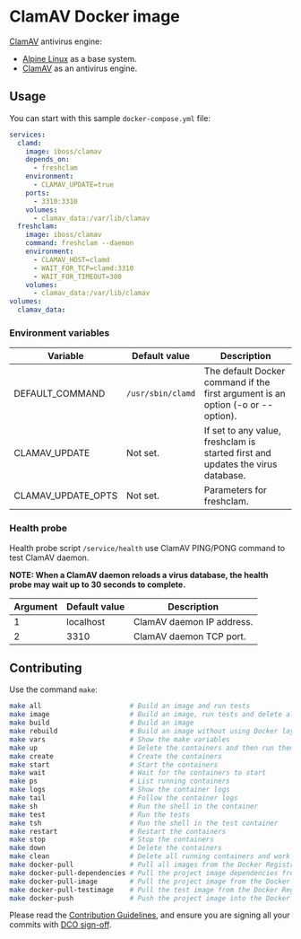 # ClamAV Docker image

[ClamAV](https://www.clamav.net/) antivirus engine:

* [Alpine Linux](https://github-com/iBossOrg/k8s-alpine) as a base system.
* [ClamAV](https://www.clamav.net/) as an antivirus engine.

## Usage

You can start with this sample `docker-compose.yml` file:

```yaml
services:
  clamd:
    image: iboss/clamav
    depends_on:
      - freshclam
    environment:
      - CLAMAV_UPDATE=true
    ports:
      - 3310:3310
    volumes:
      - clamav_data:/var/lib/clamav
  freshclam:
    image: iboss/clamav
    command: freshclam --daemon
    environment:
      - CLAMAV_HOST=clamd
      - WAIT_FOR_TCP=clamd:3310
      - WAIT_FOR_TIMEOUT=300
    volumes:
      - clamav_data:/var/lib/clamav
volumes:
  clamav_data:
```

### Environment variables

| Variable | Default value | Description |
| -------- | ------------- | ----------- |
| DEFAULT_COMMAND | `/usr/sbin/clamd` | The default Docker command if the first argument is an option (-o or --option). |
| CLAMAV_UPDATE | Not set. | If set to any value, freshclam is started first and updates the virus database. |
| CLAMAV_UPDATE_OPTS | Not set. | Parameters for freshclam. |

### Health probe

Health probe script `/service/health` use ClamAV PING/PONG command to test ClamAV daemon.

**NOTE: When a ClamAV daemon reloads a virus database, the health probe may wait up to 30 seconds to complete.**

| Argument | Default value | Description |
| -------- | ------------- | ----------- |
| 1 | localhost | ClamAV daemon IP address. |
| 2 | 3310 | ClamAV daemon TCP port. |

## Contributing

Use the command `make`:

```bash
make all                      # Build an image and run tests
make image                    # Build an image, run tests and delete all containers and work files
make build                    # Build an image
make rebuild                  # Build an image without using Docker layer caching
make vars                     # Show the make variables
make up                       # Delete the containers and then run them fresh
make create                   # Create the containers
make start                    # Start the containers
make wait                     # Wait for the containers to start
make ps                       # List running containers
make logs                     # Show the container logs
make tail                     # Follow the container logs
make sh                       # Run the shell in the container
make test                     # Run the tests
make tsh                      # Run the shell in the test container
make restart                  # Restart the containers
make stop                     # Stop the containers
make down                     # Delete the containers
make clean                    # Delete all running containers and work files
make docker-pull              # Pull all images from the Docker Registry
make docker-pull-dependencies # Pull the project image dependencies from the Docker Registry
make docker-pull-image        # Pull the project image from the Docker Registry
make docker-pull-testimage    # Pull the test image from the Docker Registry
make docker-push              # Push the project image into the Docker Registry
```

Please read the [Contribution Guidelines](CONTRIBUTING.md), and ensure you are signing all your commits with [DCO sign-off](CONTRIBUTING.md#developer-certification-of-origin-dco).
